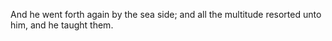 And he went forth again by the sea side; and all the multitude resorted unto him, and he taught them.
